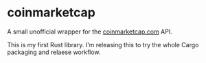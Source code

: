 # coinmarketcap

A small unofficial wrapper for the [coinmarketcap.com](https://coinmarketcap.com/) API.

This is my first Rust library.  I'm releasing this to try the whole Cargo packaging and relaese workflow.
